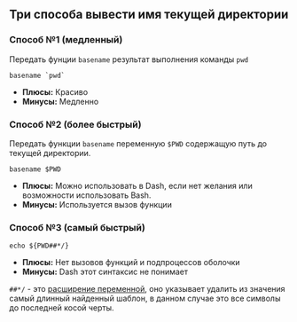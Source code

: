 ## Три способа вывести имя текущей директории

### Способ №1 (медленный)

Передать фунции `basename` результат выполнения команды `pwd`

```
basename `pwd`
```

- **Плюсы:** Красиво
- **Минусы:** Медленно


### Способ №2 (более быстрый)

Передать функции `basename` переменную `$PWD` содержащую путь до текущей директории.

```
basename $PWD
```

- **Плюсы:** Можно использовать в Dash, если нет желания или возможности использовать Bash.
- **Минусы:** Используется вызов функции


### Способ №3 (самый быстрый)

```
echo ${PWD##*/}
```

- **Плюсы:** Нет вызовов функций и подпроцессов оболочки
- **Минусы:** Dash этот синтаксис не понимает

`##*/` - это [расширение переменной](https://www.gnu.org/software/bash/manual/html_node/Shell-Parameter-Expansion.html), оно указывает удалить из значения самый длинный найденный шаблон, в данном случае это все символы до последней косой черты.
